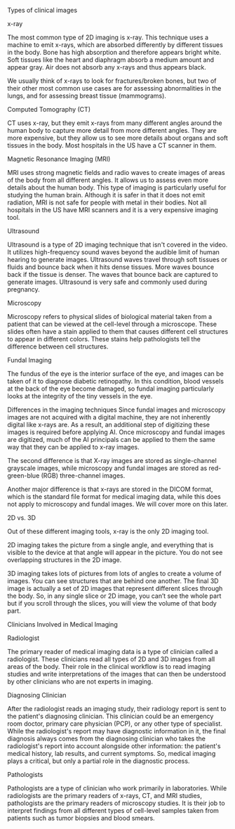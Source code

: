 Types of clinical images 

x-ray

The most common type of 2D imaging is x-ray. This technique uses a machine to emit x-rays, which are absorbed differently by different tissues in the body. Bone has high absorption and therefore appears bright white. Soft tissues like the heart and diaphragm absorb a medium amount and appear gray. Air does not absorb any x-rays and thus appears black.

We usually think of x-rays to look for fractures/broken bones, but two of their other most common use cases are for assessing abnormalities in the lungs, and for assessing breast tissue (mammograms).

Computed Tomography (CT)

CT uses x-ray, but they emit x-rays from many different angles around the human body to capture more detail from more different angles. They are more expensive, but they allow us to see more details about organs and soft tissues in the body. Most hospitals in the US have a CT scanner in them.

Magnetic Resonance Imaging (MRI)

MRI uses strong magnetic fields and radio waves to create images of areas of the body from all different angles. It allows us to assess even more details about the human body. This type of imaging is particularly useful for studying the human brain. Although it is safer in that it does not emit radiation, MRI is not safe for people with metal in their bodies. Not all hospitals in the US have MRI scanners and it is a very expensive imaging tool.

Ultrasound

Ultrasound is a type of 2D imaging technique that isn't covered in the video. It utilizes high-frequency sound waves beyond the audible limit of human hearing to generate images. Ultrasound waves travel through soft tissues or fluids and bounce back when it hits dense tissues. More waves bounce back if the tissue is denser. The waves that bounce back are captured to generate images. Ultrasound is very safe and commonly used during pregnancy.

Microscopy

Microscopy refers to physical slides of biological material taken from a patient that can be viewed at the cell-level through a microscope. These slides often have a stain applied to them that causes different cell structures to appear in different colors. These stains help pathologists tell the difference between cell structures.

Fundal Imaging

The fundus of the eye is the interior surface of the eye, and images can be taken of it to diagnose diabetic retinopathy. In this condition, blood vessels at the back of the eye become damaged, so fundal imaging particularly looks at the integrity of the tiny vessels in the eye.

Differences in the imaging techniques
Since fundal images and microscopy images are not acquired with a digital machine, they are not inherently digital like x-rays are. As a result, an additional step of digitizing these images is required before applying AI. Once microscopy and fundal images are digitized, much of the AI principals can be applied to them the same way that they can be applied to x-ray images.

The second difference is that X-ray images are stored as single-channel grayscale images, while microscopy and fundal images are stored as red-green-blue (RGB) three-channel images.

Another major difference is that x-rays are stored in the DICOM format, which is the standard file format for medical imaging data, while this does not apply to microscopy and fundal images. We will cover more on this later.

2D vs. 3D

Out of these different imaging tools, x-ray is the only 2D imaging tool.

2D imaging takes the picture from a single angle, and everything that is visible to the device at that angle will appear in the picture. You do not see overlapping structures in the 2D image.

3D imaging takes lots of pictures from lots of angles to create a volume of images. You can see structures that are behind one another. The final 3D image is actually a set of 2D images that represent different slices through the body. So, in any single slice or 2D image, you can’t see the whole part but if you scroll through the slices, you will view the volume of that body part.


Clinicians Involved in Medical Imaging


Radiologist

The primary reader of medical imaging data is a type of clinician called a radiologist. These clinicians read all types of 2D and 3D images from all areas of the body. Their role in the clinical workflow is to read imaging studies and write interpretations of the images that can then be understood by other clinicians who are not experts in imaging.

Diagnosing Clinician

After the radiologist reads an imaging study, their radiology report is sent to the patient's diagnosing clinician. This clinician could be an emergency room doctor, primary care physician (PCP), or any other type of specialist. While the radiologist's report may have diagnostic information in it, the final diagnosis always comes from the diagnosing clinician who takes the radiologist's report into account alongside other information: the patient's medical history, lab results, and current symptoms. So, medical imaging plays a critical, but only a partial role in the diagnostic process.

Pathologists

Pathologists are a type of clinician who work primarily in laboratories. While radiologists are the primary readers of x-rays, CT, and MRI studies, pathologists are the primary readers of microscopy studies. It is their job to interpret findings from all different types of cell-level samples taken from patients such as tumor biopsies and blood smears.

